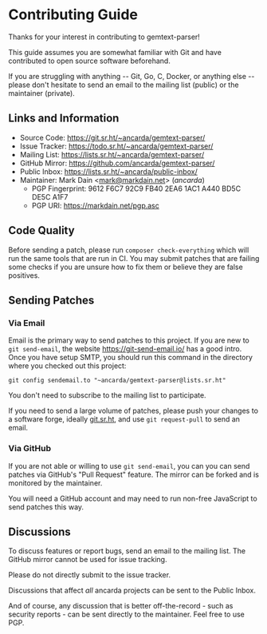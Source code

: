 # Contributing Guide

Thanks for your interest in contributing to gemtext-parser!

This guide assumes you are somewhat familiar with Git and have contributed to
open source software beforehand.

If you are struggling with anything -- Git, Go, C, Docker, or anything else --
please don't hesitate to send an email to the mailing list (public) or the
maintainer (private).

## Links and Information

* Source Code:   <https://git.sr.ht/~ancarda/gemtext-parser/>
* Issue Tracker: <https://todo.sr.ht/~ancarda/gemtext-parser/>
* Mailing List:  <https://lists.sr.ht/~ancarda/gemtext-parser/>
* GitHub Mirror: <https://github.com/ancarda/gemtext-parser/>
* Public Inbox:  <https://lists.sr.ht/~ancarda/public-inbox/>
* Maintainer: Mark Dain &lt;mark@markdain.net&gt; (_ancarda_)
  * PGP Fingerprint: 9612 F6C7 92C9 FB40 2EA6 1AC1 A440 BD5C DE5C A1F7
  * PGP URI: https://markdain.net/pgp.asc

## Code Quality

Before sending a patch, please run `composer check-everything` which will run
the same tools that are run in CI. You may submit patches that are failing some
checks if you are unsure how to fix them or believe they are false positives.

## Sending Patches

### Via Email

Email is the primary way to send patches to this project. If you are new to
`git send-email`, the website https://git-send-email.io/ has a good intro.
Once you have setup SMTP, you should run this command in the directory where
you checked out this project:

    git config sendemail.to "~ancarda/gemtext-parser@lists.sr.ht"

You don't need to subscribe to the mailing list to participate.

If you need to send a large volume of patches, please push your changes to a
software forge, ideally [git.sr.ht](https://git.sr.ht), and use
`git request-pull` to send an email.

### Via GitHub

If you are not able or willing to use `git send-email`, you can you can send
patches via GitHub's "Pull Request" feature. The mirror can be forked and is
monitored by the maintainer.

You will need a GitHub account and may need to run non-free JavaScript to send
patches this way.

## Discussions

To discuss features or report bugs, send an email to the mailing list. The
GitHub mirror cannot be used for issue tracking.

Please do not directly submit to the issue tracker.

Discussions that affect _all_ ancarda projects can be sent to the Public Inbox.

And of course, any discussion that is better off-the-record - such as security
reports - can be sent directly to the maintainer. Feel free to use PGP.
